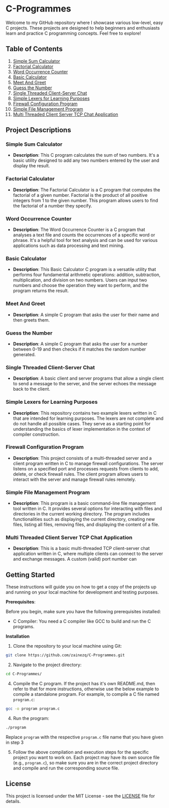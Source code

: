 # C-Programmes

Welcome to my GitHub repository where I showcase various low-level, easy C projects. These projects are designed to help beginners and enthusiasts learn and practice C programming concepts. Feel free to explore!

## Table of Contents

1. [Simple Sum Calculator](#simple-sum-calculator)
2. [Factorial Calculator](#factorial-calculator)
3. [Word Occurrence Counter](#word-occurrence-counter)
4. [Basic Calculator](#basic-calculator)
5. [Meet And Greet](#meet-and-greet)
6. [Guess the Number](#guess-the-number)
7. [Single Threaded Client-Server Chat](#single-threaded-client-server-chat)
8. [Simple Lexers for Learning Purposes](#simple-lexers-for-learning-purposes)
9. [Firewall Configuration Program](#firewall-configuration-program)
10. [Simple File Management Program](#simple-file-management-program)
11. [Multi Threaded Client Server TCP Chat Application](#multi-threaded-client-server-tcp-chat-application)


## Project Descriptions

### Simple Sum Calculator
- **Description**: This C program calculates the sum of two numbers. It's a basic utility designed to add any two numbers entered by the user and display the result.

### Factorial Calculator
- **Description**: The Factorial Calculator is a C program that computes the factorial of a given number. Factorial is the product of all positive integers from 1 to the given number. This program allows users to find the factorial of a number they specify.

### Word Occurrence Counter
- **Description**: The Word Occurrence Counter is a C program that analyses a text file and counts the occurrences of a specific word or phrase. It's a helpful tool for text analysis and can be used for various applications such as data processing and text mining.

### Basic Calculator
- **Description**: This Basic Calculator C program is a versatile utility that performs four fundamental arithmetic operations: addition, subtraction, multiplication, and division on two numbers. Users can input two numbers and choose the operation they want to perform, and the program returns the result.

### Meet And Greet
- **Description**: A simple C program that asks the user for their name and then greets them.

### Guess the Number
- **Description**: A simple C program that asks the user for a number between 0-19 and then checks if it matches the random number generated.

### Single Threaded Client-Server Chat
- **Description**: A basic client and server programs that allow a single client to send a message to the server, and the server echoes the message back to the client.

### Simple Lexers for Learning Purposes
- **Description**: This repository contains two example lexers written in C that are intended for learning purposes. The lexers are not complete and do not handle all possible cases. They serve as a starting point for understanding the basics of lexer implementation in the context of compiler construction.

### Firewall Configuration Program
- **Description**: This project consists of a multi-threaded server and a client program written in C to manage firewall configurations. The server listens on a specified port and processes requests from clients to add, delete, or check firewall rules. The client program allows users to interact with the server and manage firewall rules remotely.

### Simple File Management Program
- **Description**: This program is a basic command-line file management tool written in C. It provides several options for interacting with files and directories in the current working directory. The program includes functionalities such as displaying the current directory, creating new files, listing all files, removing files, and displaying the content of a file.

### Multi Threaded Client Server TCP Chat Application
- **Description**: This is a basic multi-threaded TCP client-server chat application written in C, where multiple clients can connect to the server and exchange messages. A custom (valid) port number can

## Getting Started

These instructions will guide you on how to get a copy of the projects up and running on your local machine for development and testing purposes.

**Prerequisites**:

Before you begin, make sure you have the following prerequisites installed:
- C Compiler: You need a C compiler like GCC to build and run the C programs.

**Installation**
1. Clone the repository to your local machine using Git:
  ```bash
  git clone https://github.com/zainezq/C-Programmes.git
  ```

2. Navigate to the project directory:

  ```bash
  cd C-Programmes/
  ```

4. Compile the C program. If the project has it's own README.md, then refer to that for more instructions, otherwise use the below example to compile a standalone program. For example, to compile a C file named `program.c`:

  ```bash
  gcc -o program program.c
  ```

4. Run the program:
  ```bash
  ./program
  ```

Replace `program` with the respective `program.c` file name that you have given in step 3

5. Follow the above compilation and execution steps for the specific project you want to work on. Each project may have its own source file (e.g., `program.c`), so make sure you are in the correct project directory and compile and run the corresponding source file.


## License

This project is licensed under the MIT License - see the [LICENSE](LICENSE) file for details.
